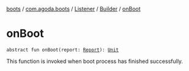 [boots](../../../index.md) / [com.agoda.boots](../../index.md) / [Listener](../index.md) / [Builder](index.md) / [onBoot](./on-boot.md)

# onBoot

`abstract fun onBoot(report: `[`Report`](../../-report/index.md)`): `[`Unit`](https://kotlinlang.org/api/latest/jvm/stdlib/kotlin/-unit/index.html)

This function is invoked when boot process has finished successfully.


